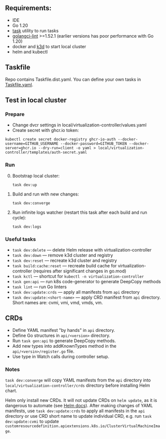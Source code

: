 ## Requirements:
- IDE
- Go 1.20
- [task](https://taskfile.dev/) utility to run tasks
- [golangci-lint](https://golangci-lint.run/usage/install/) >=1.52.1 (earlier versions has poor performance with Go 1.20)
- docker and [k3d](https://k3d.io/) to start local cluster
- helm and kubectl

## Taskfile

Repo contains Taskfile.dist.yaml. You can define your own tasks in [Taskfile.yaml](https://taskfile.dev/usage/#supported-file-names).

## Test in local cluster

### Prepare

- Change dvcr settings in local/virtualization-controller/values.yaml
- Create secret with ghcr.io token:

```
kubectl create secret docker-registry ghcr-io-auth --docker-username=GITHUB_USERNAME --docker-password=GITHUB_TOKEN --docker-server=ghcr.io --dry-run=client -o yaml > local/virtualization-controller/templates/auth-secret.yaml
```

### Run

0. Bootstrap local cluster:

    ```
    task dev:up
    ```

1. Build and run with new changes:

    ```
    task dev:converge
    ```

2. Run infinite logs watcher (restart this task after each build and run cycle):

    ```
    task dev:logs
    ```

### Useful tasks

- `task dev:delete` — delete Helm release with virtualization-controller
- `task dev:down` — remove k3d cluster and registry
- `task dev:reset` — recreate k3d cluster and registry
- `task build:cache:reset` — recreate build cache for virtualization-controller (requires after significant changes in go.mod)
- `task kctl` — shortcut for `kubectl -n virtualization-controller`
- `task gen:api` — run k8s code-generator to generate DeepCopy methods
- `task lint` — run Go linters
- `task dev:update:crds` — apply all manifests from `api` directory
- `task dev:update:<short-name>` — apply CRD manifest from `api` directory. Short names are: cvmi, vmi, vmd, vmds, vm.

## CRDs

- Define YAML manifest "by hands" in `api` directory.
- Define Go structures in `api/<version>` directory.
- Run `task gen:api` to generate DeepCopy methods.
- Add new types into addKnownTypes method in the `api/<versin>/register.go` file.
- Use type in Watch calls during controller setup.

### Notes

`task dev:converge` will copy YAML manifests from the `api` directory into `local/virtualization-controller/crds` directory before installing Helm chart.

Helm only install new CRDs. It will not update CRDs on `helm update`, as it is dangerous to automate (see [Helm docs](https://helm.sh/docs/chart_best_practices/custom_resource_definitions/#some-caveats-and-explanations)). After making changes of YAML manifests, use `task dev:update:crds` to apply all manifests in the `api` directory or use CRD short name to update individual CRD, e.g. run `task dev:update:cvmi` to update `customresourcedefinition.apiextensions.k8s.io/ClusterVirtualMachineImage`.
